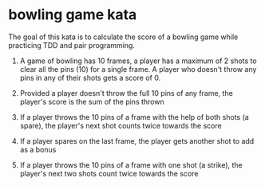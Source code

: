 # bowling game kata

The goal of this kata is to calculate the score of a bowling game while practicing TDD and pair programming.

1. A game of bowling has 10 frames, a player has a maximum of 2 shots to clear all the pins (10) for a single frame. A player who doesn't
throw any pins in any of their shots gets a score of 0.

2. Provided a player doesn't throw the full 10 pins of any frame, the player's score is the sum of the pins thrown

3. If a player throws the 10 pins of a frame with the help of both shots (a spare), the player's next shot counts twice towards the score

4. If a player spares on the last frame, the player gets another shot to add as a bonus

5. If a player throws the 10 pins of a frame with one shot (a strike), the player's next two shots count twice towards the score